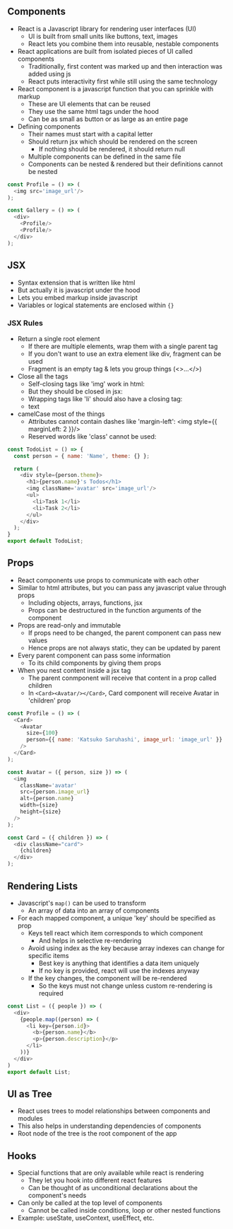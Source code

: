 ## Components
- React is a Javascript library for rendering user interfaces (UI)
  - UI is built from small units like buttons, text, images
  - React lets you combine them into reusable, nestable components
- React applications are built from isolated pieces of UI called components
  - Traditionally, first content was marked up and then interaction was added using js
  - React puts interactivity first while still using the same technology
- React component is a javascript function that you can sprinkle with markup
  - These are UI elements that can be reused
  - They use the same html tags under the hood
  - Can be as small as button or as large as an entire page
- Defining components
  - Their names must start with a capital letter
  - Should return jsx which should be rendered on the screen
    - If nothing should be rendered, it should return null
  - Multiple components can be defined in the same file
  - Components can be nested & rendered but their definitions cannot be nested

```js
const Profile = () => (
  <img src='image_url'/>
);

const Gallery = () => (
  <div>
    <Profile/>
    <Profile/>
  </div>
);
```

## JSX
- Syntax extension that is written like html
- But actually it is javascript under the hood
- Lets you embed markup inside javascript
- Variables or logical statements are enclosed within `{}`

### JSX Rules
- Return a single root element
  - If there are multiple elements, wrap them with a single parent tag
  - If you don't want to use an extra element like div, fragment can be used
  - Fragment is an empty tag & lets you group things (<>...</>)
- Close all the tags
  - Self-closing tags like 'img' work in html: <img src=''>
  - But they should be closed in jsx: <img src=''/>
  - Wrapping tags like 'li' should also have a closing tag: <li>text</li>
- camelCase most of the things
  - Attributes cannot contain dashes like 'margin-left': <img style={{ marginLeft: 2 }}/>
  - Reserved words like 'class' cannot be used: <img className={classes.image}/>

```js
const TodoList = () => {
  const person = { name: 'Name', theme: {} };

  return (
    <div style={person.theme}>
      <h1>{person.name}'s Todos</h1>
      <img className='avatar' src='image_url'/>
      <ul>
        <li>Task 1</li>
        <li>Task 2</li>
      </ul>
    </div>
  );
}
export default TodoList;
```

## Props
- React components use props to communicate with each other
- Similar to html attributes, but you can pass any javascript value through props
  - Including objects, arrays, functions, jsx
  - Props can be destructured in the function arguments of the component
- Props are read-only and immutable
  - If props need to be changed, the parent component can pass new values
  - Hence props are not always static, they can be updated by parent
- Every parent component can pass some information
  - To its child components by giving them props
- When you nest content inside a jsx tag
  - The parent conmponent will receive that content in a prop called children
  - In `<Card><Avatar/></Card>`, Card component will receive Avatar in 'children' prop

```js
const Profile = () => (
  <Card>
    <Avatar
      size={100}
      person={{ name: 'Katsuko Saruhashi', image_url: 'image_url' }}
    />
  </Card>
);

const Avatar = ({ person, size }) => (
  <img
    className='avatar'
    src={person.image_url}
    alt={person.name}
    width={size}
    height={size}
  />
);

const Card = ({ children }) => (
  <div className="card">
    {children}
  </div>
);
```

## Rendering Lists
- Javascript's `map()` can be used to transform
  - An array of data into an array of components
- For each mapped component, a unique 'key' should be specified as prop
  - Keys tell react which item corresponds to which component
    - And helps in selective re-rendering
  - Avoid using index as the key because array indexes can change for specific items
    - Best key is anything that identifies a data item uniquely
    - If no key is provided, react will use the indexes anyway
  - If the key changes, the component will be re-rendered
    - So the keys must not change unless custom re-rendering is required

```js
const List = ({ people }) => (
  <div>
    {people.map((person) => (
      <li key={person.id}>
        <b>{person.name}</b>
        <p>{person.description}</p>
      </li>
    ))}
  </div>
)
export default List;
```

## UI as Tree
- React uses trees to model relationships between components and modules
- This also helps in understanding dependencies of components
- Root node of the tree is the root component of the app

## Hooks
- Special functions that are only available while react is rendering
  - They let you hook into different react features
  - Can be thought of as unconditional declarations about the component's needs
- Can only be called at the top level of components
  - Cannot be called inside conditions, loop or other nested functions
- Example: useState, useContext, useEffect, etc.

